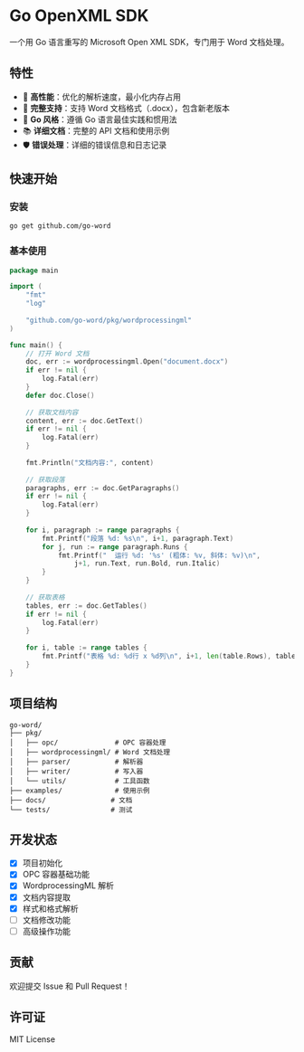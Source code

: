 # Go OpenXML SDK

一个用 Go 语言重写的 Microsoft Open XML SDK，专门用于 Word 文档处理。

## 特性

- 🚀 **高性能**：优化的解析速度，最小化内存占用
- 📄 **完整支持**：支持 Word 文档格式（.docx），包含新老版本
- 🔧 **Go 风格**：遵循 Go 语言最佳实践和惯用法
- 📚 **详细文档**：完整的 API 文档和使用示例
- 🛡️ **错误处理**：详细的错误信息和日志记录

## 快速开始

### 安装

```bash
go get github.com/go-word
```

### 基本使用

```go
package main

import (
    "fmt"
    "log"
    
    "github.com/go-word/pkg/wordprocessingml"
)

func main() {
    // 打开 Word 文档
    doc, err := wordprocessingml.Open("document.docx")
    if err != nil {
        log.Fatal(err)
    }
    defer doc.Close()
    
    // 获取文档内容
    content, err := doc.GetText()
    if err != nil {
        log.Fatal(err)
    }
    
    fmt.Println("文档内容:", content)
    
    // 获取段落
    paragraphs, err := doc.GetParagraphs()
    if err != nil {
        log.Fatal(err)
    }
    
    for i, paragraph := range paragraphs {
        fmt.Printf("段落 %d: %s\n", i+1, paragraph.Text)
        for j, run := range paragraph.Runs {
            fmt.Printf("  运行 %d: '%s' (粗体: %v, 斜体: %v)\n", 
                j+1, run.Text, run.Bold, run.Italic)
        }
    }
    
    // 获取表格
    tables, err := doc.GetTables()
    if err != nil {
        log.Fatal(err)
    }
    
    for i, table := range tables {
        fmt.Printf("表格 %d: %d行 x %d列\n", i+1, len(table.Rows), table.Columns)
    }
}
```

## 项目结构

```
go-word/
├── pkg/
│   ├── opc/              # OPC 容器处理
│   ├── wordprocessingml/ # Word 文档处理
│   ├── parser/           # 解析器
│   ├── writer/           # 写入器
│   └── utils/            # 工具函数
├── examples/             # 使用示例
├── docs/                # 文档
└── tests/               # 测试
```

## 开发状态

- [x] 项目初始化
- [x] OPC 容器基础功能
- [x] WordprocessingML 解析
- [x] 文档内容提取
- [x] 样式和格式解析
- [ ] 文档修改功能
- [ ] 高级操作功能

## 贡献

欢迎提交 Issue 和 Pull Request！

## 许可证

MIT License 